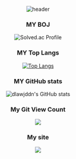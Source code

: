 <div align="center">
  
  ![header](https://capsule-render.vercel.app/api?type=waving&color=auto&height=200&section=header&text=dlawjddn!&fontSize=50&animation=twinkling)
  
### MY BOJ 
![Solved.ac Profile](http://mazassumnida.wtf/api/v2/generate_badge?boj=jwl0105)
  
### MY Top Langs
[![Top Langs](https://github-readme-stats.vercel.app/api/top-langs/?username=dlawjddn&layout=compact&theme=dracula)](https://github.com/dlawjddn)
  
### MY GitHub stats
![dlawjddn's GitHub stats](https://github-readme-stats.vercel.app/api?username=dlawjddn&show_icons=true&theme=tokyonight)

<h3 align="center">My Git View Count</h3>
<p align="center">
  <a href="https://hits.seeyoufarm.com"><img src="https://hits.seeyoufarm.com/api/count/incr/badge.svg?url=https%3A%2F%2Fgithub.com%2Fdlwjddn%2Fhit-counter&count_bg=%23484947&title_bg=%23A29191&icon=github.svg&icon_color=%23E7E7E7&title=View&edge_flat=false"/></a>               
</p>
  
<h3 align="center">My site</h3>
<p align="center">
  <a href="https://hello-mynameis-jeongwoo.notion.site/it-s-legit-4d3d1570d37b4463adb8c58e338c783c?pvs=4"><img src="https://img.shields.io/badge/Notion-000000?style=flat&logo=notion&logoColor=white"/></a></a>
</p>
  
</div>



